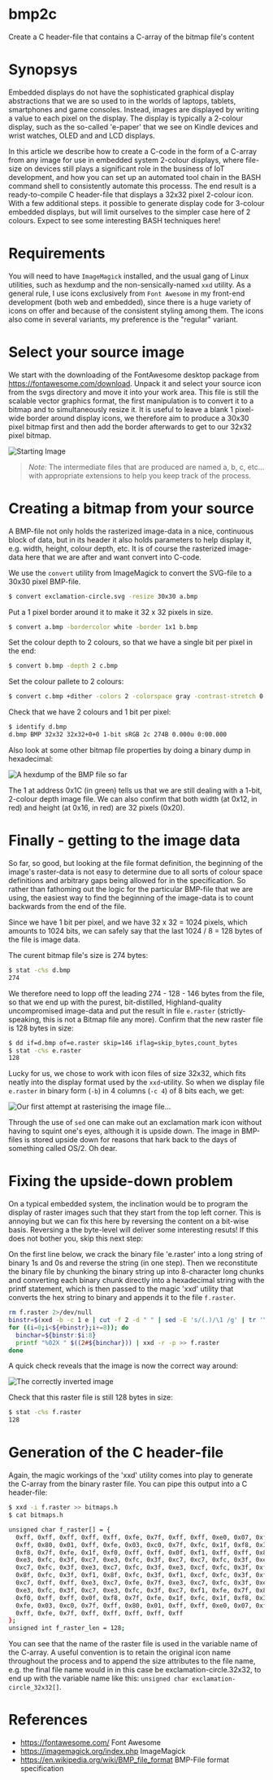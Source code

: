 # bmp2c
Create a C header-file that contains a C-array of the bitmap file's content

# Synopsys

Embedded displays do not have the sophisticated graphical display abstractions
that we are so used to in the worlds of laptops, tablets, smartphones and game consoles.
Instead, images are displayed by writing a value to each pixel on the display. 
The display is typically a 2-colour display, such as the so-called 'e-paper' that we 
see on Kindle devices and wrist watches, OLED and and LCD displays.

In this article we describe how to create a C-code in the form of a C-array from any image
for use in embedded system 2-colour displays, where file-size on devices 
still plays a significant role in the business of IoT development, and how you 
can set up an automated tool chain in the BASH command shell to consistently automate this processs. 
The end result is a ready-to-compile C header-file that displays a 32x32 pixel 2-colour icon. 
With a few additional steps. it possible to generate display code for 3-colour embedded displays,
but will limit ourselves to the simpler case here of 2 colours.
Expect to see some interesting BASH techniques here!

# Requirements

You will need to have `ImageMagick` installed, and the usual gang of Linux utilities,
such as hexdump and the non-sensically-named `xxd` utility. As a general rule, I use icons
exclusively from `Font Awesome` in my front-end development (both web and embedded), since there
is a huge variety of icons on offer and because of the consistent styling among them. The icons
also come in several variants, my preference is the "regular" variant.

# Select your source image

We start with the downloading of the FontAwesome desktop package from https://fontawesome.com/download. 
Unpack it and select your source icon from the svgs directory and move it into your work area.
This file is still the scalable vector graphics format, the first manipulation is to convert it to a bitmap
and to simultaneously resize it. It is useful to leave a blank 1 pixel-wide border around display icons, 
we therefore aim to produce a 30x30 pixel bitmap first and then add the border afterwards to get to our 32x32 pixel bitmap. 

![Starting Image](.assets/1.bmp)

> *Note:* The intermediate files that are produced are named a, b, c, etc... with appropriate extensions
> to help you keep track of the process.

# Creating a bitmap from your source

A BMP-file not only holds the rasterized image-data in a nice, continuous block of data, 
but in its header it also holds parameters to help display it, e.g. width, height, colour depth, etc. 
It is of course the rasterized image-data here that we are after and want convert into C-code.

We use the `convert` utility from ImageMagick to convert the SVG-file to a 30x30 pixel BMP-file.
```bash
$ convert exclamation-circle.svg -resize 30x30 a.bmp
```

Put a 1 pixel border around it to make it 32 x 32 pixels in size.
```bash
$ convert a.bmp -bordercolor white -border 1x1 b.bmp
```

Set the colour depth to 2 colours, so that we have a single bit per pixel in the end:
```bash
$ convert b.bmp -depth 2 c.bmp
```

Set the colour pallete to 2 colours:
```bash
$ convert c.bmp +dither -colors 2 -colorspace gray -contrast-stretch 0 d.bmp
```

Check that we have 2 colours and 1 bit per pixel:

```bash
$ identify d.bmp 
d.bmp BMP 32x32 32x32+0+0 1-bit sRGB 2c 274B 0.000u 0:00.000
```

Also look at some other bitmap file properties by doing a binary dump in hexadecimal:

![A hexdump of the BMP file so far](.assets/hexdump1.png)

The 1 at address 0x1C (in green) tells us that we are still dealing with a 1-bit, 2-colour depth image file.
We can also confirm that both width (at 0x12, in red) and height (at 0x16, in red) are 32 pixels (0x20).

# Finally - getting to the image data

So far, so good, but looking at the file format definition, the beginning of the image's raster-data
is not easy to determine due to all sorts of colour space definitions and arbitrary gaps being allowed for
in the specification. 
So rather than fathoming out the logic for the particular BMP-file that we are using, 
the easiest way to find the beginning of the image-data is to count backwards from the end of the file. 

Since we have 1 bit per pixel, and we have 32 x 32 = 1024 pixels, which amounts to 1024 bits, 
we can safely say that the last 1024 / 8 = 128 bytes of the file is image data. 

The curent bitmap file's size is 274 bytes: 

```bash
$ stat -c%s d.bmp
274
``` 

We therefore need to lopp off the leading 274 - 128 - 146 bytes from the file, so that we end up with the purest, bit-distilled, Highland-quality uncompromised image-data and put the result in file `e.raster` (strictly-speaking, this is not a Bitmap file any more). Confirm that the new raster file is 128 bytes in size:

```bash
$ dd if=d.bmp of=e.raster skip=146 iflag=skip_bytes,count_bytes
$ stat -c%s e.raster
128
```

Lucky for us, we chose to work with icon files of size 32x32, which fits neatly into the display format used by the `xxd`-utility. So when we display file `e.raster` in binary form (`-b`) in 4 columns (`-c 4`) of 8 bits each, we get:

![Our first attempt at rasterising the image file...](.assets/hexdump2.png)

Through the use of `sed` one can make out an exclamation mark icon without having to squint one's eyes, although it is upside down.
The image in BMP-files is stored upside down for reasons that hark back to the days of something called OS/2. Oh dear.

# Fixing the upside-down problem

On a typical embedded system, the inclination would be to program the display of raster images 
such that they start from the top left corner. This is annoying but we can fix this here by reversing the content 
on a bit-wise basis. Reversing a the byte-level will deliver some interesting resuts! 
If this does not bother you, skip this next step:

On the first line below, we crack the binary file 'e.raster' into a long string of binary 1s and 0s and reverse the string (in one step).
Then we reconstitute the binary file by chunking the binary string up into 8-character long chunks and converting each binary chunk
directly into a hexadecimal string with the printf statement, 
which is then passed to the magic 'xxd' utility that converts the hex string to binary and appends it to the file `f.raster`. 

```bash
rm f.raster 2>/dev/null
binstr=$(xxd -b -c 1 e | cut -f 2 -d " " | sed -E 's/(.)/\1 /g' | tr '\n' ' ' | sed -E 's/ //g' | rev )
for ((i=0;i<${#binstr};i+=8)); do 
  binchar=${binstr:$i:8}  
  printf "%02X " $((2#${binchar})) | xxd -r -p >> f.raster
done
```

A quick check reveals that the image is now the correct way around:

![The correctly inverted image](.assets/hexdump3.png)

Check that this raster file is still 128 bytes in size:

```bash
$ stat -c%s f.raster
128
```

# Generation of the C header-file 

Again, the magic workings of the 'xxd' utility comes into play to generate the C-array
from the binary raster file. You can pipe this output into a C header-file:

```bash
$ xxd -i f.raster >> bitmaps.h
$ cat bitmaps.h

unsigned char f_raster[] = {
  0xff, 0xff, 0xff, 0xff, 0xff, 0xfe, 0x7f, 0xff, 0xff, 0xe0, 0x07, 0xff,
  0xff, 0x80, 0x01, 0xff, 0xfe, 0x03, 0xc0, 0x7f, 0xfc, 0x1f, 0xf8, 0x3f,
  0xf8, 0x7f, 0xfe, 0x1f, 0xf0, 0xff, 0xff, 0x0f, 0xf1, 0xff, 0xff, 0x8f,
  0xe3, 0xfc, 0x3f, 0xc7, 0xe3, 0xfc, 0x3f, 0xc7, 0xc7, 0xfc, 0x3f, 0xe3,
  0xc7, 0xfc, 0x3f, 0xe3, 0xc7, 0xfc, 0x3f, 0xe3, 0xcf, 0xfc, 0x3f, 0xf3,
  0x8f, 0xfc, 0x3f, 0xf1, 0x8f, 0xfc, 0x3f, 0xf1, 0xcf, 0xfc, 0x3f, 0xf3,
  0xc7, 0xff, 0xff, 0xe3, 0xc7, 0xfe, 0x7f, 0xe3, 0xc7, 0xfc, 0x3f, 0xe3,
  0xe3, 0xfc, 0x3f, 0xc7, 0xe3, 0xfc, 0x3f, 0xc7, 0xf1, 0xfe, 0x7f, 0x8f,
  0xf0, 0xff, 0xff, 0x0f, 0xf8, 0x7f, 0xfe, 0x1f, 0xfc, 0x1f, 0xf8, 0x3f,
  0xfe, 0x03, 0xc0, 0x7f, 0xff, 0x80, 0x01, 0xff, 0xff, 0xe0, 0x07, 0xff,
  0xff, 0xfe, 0x7f, 0xff, 0xff, 0xff, 0xff, 0xff
};
unsigned int f_raster_len = 128;
```

You can see that the name of the raster file is used in the variable name of the C-array.
A useful convention is to retain the original icon name throughout the process
and to append the size attributes to the file name, e.g. the final file name would in 
in this case be exclamation-circle.32x32, to end up with the variable name like this:
`unsigned char exclamation-circle_32x32[]`.

# References

* https://fontawesome.com/ Font Awesome
* https://imagemagick.org/index.php ImageMagick
* https://en.wikipedia.org/wiki/BMP_file_format  BMP-File format specification
